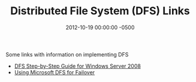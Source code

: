 ﻿---
layout: post
title:  Distributed File System (DFS) Links
date:   2012-10-19 00:00:00 -0500
categories: IT
---






Some links with information on implementing DFS


- <a href="http://technet.microsoft.com/en-us/library/cc732863(WS.10).aspx">DFS Step-by-Step Guide for Windows Server 2008</a>
- <a href="http://help.globalscape.com/help/availl/using_microsoft_dfs_for_failover.htm">Using Microsoft DFS for Failover</a>



